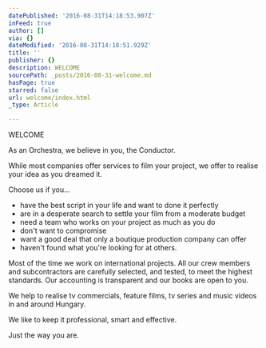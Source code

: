 ```yaml
---
datePublished: '2016-08-31T14:18:53.907Z'
inFeed: true
author: []
via: {}
dateModified: '2016-08-31T14:18:51.929Z'
title: ''
publisher: {}
description: WELCOME
sourcePath: _posts/2016-08-31-welcome.md
hasPage: true
starred: false
url: welcome/index.html
_type: Article

---
```

WELCOME

As an Orchestra, we believe in you, the Conductor.

While most companies offer services to film your project, we offer to realise your idea as you dreamed it.

Choose us if you...

* have the best script in your life and want to done it perfectly
* are in a desperate search to settle your film from a moderate budget
* need a team who works on your project as much as you do
* don't want to compromise
* want a good deal that only a boutique production company can offer
* haven't found what you're looking for at others.

Most of the time we work on international projects. All our crew members and subcontractors are carefully selected, and tested, to meet the highest standards. Our accounting is transparent and our books are open to you.

We help to realise tv commercials, feature films, tv series and music videos in and around Hungary.

We like to keep it professional, smart and effective.

Just the way you are.